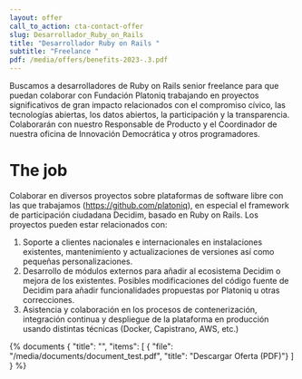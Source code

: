 ```yaml
---
layout: offer
call_to_action: cta-contact-offer
slug: Desarrollador_Ruby_on_Rails
title: "Desarrollador Ruby on Rails "
subtitle: "Freelance "
pdf: /media/offers/benefits-2023-.3.pdf
---
```



Buscamos a desarrolladores de Ruby on Rails senior freelance para que puedan colaborar con Fundación Platoniq trabajando en proyectos significativos de gran impacto relacionados con el compromiso cívico, las tecnologías abiertas, los datos abiertos, la participación y la transparencia. Colaborarán con nuestro Responsable de Producto y el Coordinador de nuestra oficina de Innovación Democrática y otros programadores. 

# The job

Colaborar en diversos proyectos sobre plataformas de software libre con las que trabajamos (https://github.com/platoniq), en especial el framework de participación ciudadana Decidim, basado en Ruby on Rails. Los proyectos pueden estar relacionados con: 

1. Soporte a clientes nacionales e internacionales en instalaciones existentes, mantenimiento y actualizaciones de versiones así como pequeñas personalizaciones.
2. Desarrollo de módulos externos para añadir al ecosistema Decidim o mejora de los existentes.
   Posibles modificaciones del código fuente de Decidim para añadir funcionalidades propuestas por Platoniq u otras correcciones.
3. Asistencia y colaboración en los procesos de contenerización, integración continua y despliegue de la plataforma en producción usando distintas técnicas (Docker, Capistrano, AWS, etc.)



{% documents 
{ "title": "", 
    "items": [ 
        { "file": "/media/documents/document_test.pdf", 
          "title": "Descargar Oferta (PDF)"}
      ] 
    } 
%}